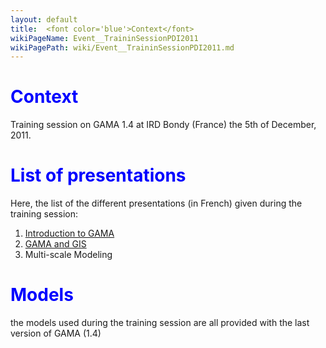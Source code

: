 ```yaml
---
layout: default
title:  <font color='blue'>Context</font>
wikiPageName: Event__TraininSessionPDI2011
wikiPagePath: wiki/Event__TraininSessionPDI2011.md
---
```




# <font color='blue'>Context</font>
Training session on GAMA 1.4 at IRD Bondy (France) the 5th of December, 2011.

# <font color='blue'>List of presentations</font>
Here, the list of the different presentations (in French) given during the training session:

  1. [Introduction to GAMA](http://gama-platform.googlecode.com/files/Intro_GAMA14_PDI2011.pdf)
  1. [GAMA and GIS](http://gama-platform.googlecode.com/files/GAMA14_and_GIS_PDI2011.pdf)
  1. Multi-scale Modeling


# <font color='blue'>Models</font>
the models used during the training session are all provided with the last version of GAMA (1.4)
